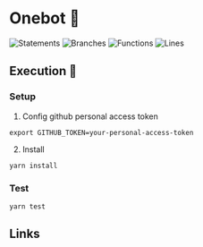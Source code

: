 # Onebot 💯

![Statements](https://img.shields.io/badge/statements-94.4%25-brightgreen.svg?style=flat&logo=jest)
![Branches](https://img.shields.io/badge/branches-67.07%25-red.svg?style=flat&logo=jest)
![Functions](https://img.shields.io/badge/functions-86.2%25-yellow.svg?style=flat&logo=jest)
![Lines](https://img.shields.io/badge/lines-93.67%25-brightgreen.svg?style=flat&logo=jest)

## Execution 🚀

### Setup

1. Config github personal access token

```
export GITHUB_TOKEN=your-personal-access-token
```

2. Install

```
yarn install
```

### Test

```
yarn test
```

## Links
